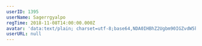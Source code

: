 ```yaml
---
userID: 1395
userName: Sagerrgyalpo
regTime: 2018-11-08T14:00:00.000Z
avatar: 'data:text/plain; charset=utf-8;base64,NDA0IHBhZ2Ugbm90IGZvdW5kCg=='
userURL: null
---
```



